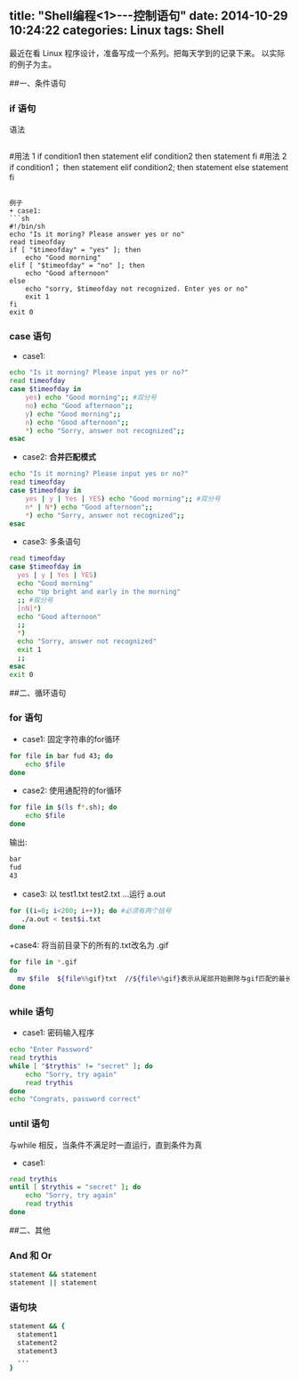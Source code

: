 title: "Shell编程<1>---控制语句"
date: 2014-10-29 10:24:22
categories: Linux
tags: Shell
---
最近在看 Linux 程序设计，准备写成一个系列。把每天学到的记录下来。
以实际的例子为主。
<!--more-->
##一、条件语句
### if 语句
语法
> ```sh
#用法 1
if condition1
then
  statement
elif condition2
then
  statement
fi
#用法 2
if condition1； then
  statement
elif condition2; then
  statement
else
  statement
fi
```

例子
+ case1:
```sh
#!/bin/sh
echo "Is it moring? Please answer yes or no"
read timeofday
if [ "$timeofday" = "yes" ]; then
    echo "Good morning"
elif [ "$timeofday" = "no" ]; then
    echo "Good afternoon"
else
    echo "sorry, $timeofday not recognized. Enter yes or no"
    exit 1
fi
exit 0
```

### case 语句
+ case1:
```sh
echo "Is it morning? Please input yes or no?"
read timeofday
case $timeofday in
    yes) echo "Good morning";; #双分号
    no) echo "Good afternoon";;
    y) echo "Good morning";;
    n) echo "Good afternoon";;
    *) echo "Sorry, answer not recognized";;
esac
```
+ case2: **合并匹配模式**
```sh
echo "Is it morning? Please input yes or no?"
read timeofday
case $timeofday in
    yes | y | Yes | YES) echo "Good morning";; #双分号
    n* | N*) echo "Good afternoon";;
    *) echo "Sorry, answer not recognized";;
esac
```
+ case3: 多条语句
```sh
read timeofday
case $timeofday in
  yes | y | Yes | YES)
  echo "Good morning"
  echo "Up bright and early in the morning"
  ;; #双分号
  [nN]*)
  echo "Good afternoon"
  ;;
  *)
  echo "Sorry, answer not recognized"
  exit 1
  ;;
esac
exit 0
```

##二、循环语句
### for 语句
+ case1: 固定字符串的for循环
```sh
for file in bar fud 43; do
    echo $file
done
```
+ case2: 使用通配符的for循环
```sh
for file in $(ls f*.sh); do
    echo $file
done
```
输出:
```sh
bar
fud
43
```
+ case3: 以 test1.txt test2.txt ...运行 a.out
```sh
for ((i=0; i<200; i++)); do #必须有两个括号
   ./a.out < test$i.txt
done
```
+case4: 将当前目录下的所有的.txt改名为 .gif
```sh
for file in *.gif
do
  mv $file  ${file%%gif}txt  //${file%%gif}表示从尾部开始删除与gif匹配的最长部分
done
```

### while 语句
+ case1: 密码输入程序
```sh
echo "Enter Password"
read trythis
while [ "$trythis" != "secret" ]; do
    echo "Sorry, try again"
    read trythis
done
echo "Congrats, password correct"
```

### until 语句
与while 相反，当条件不满足时一直运行，直到条件为真
+ case1:
```sh
read trythis
until [ $trythis = "secret" ]; do
    echo "Sorry, try again"
    read trythis
done
```

##二、其他
### And 和 Or
```sh
statement && statement
statement || statement
```
### 语句块
```sh
statement && {
  statement1
  statement2
  statement3
  ...
}
```
